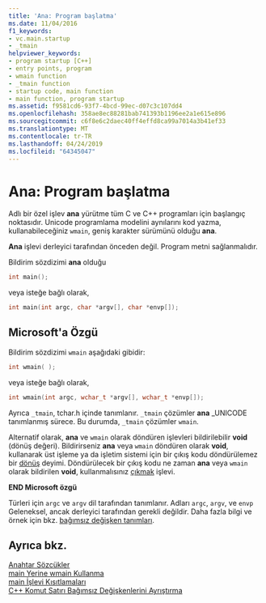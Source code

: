 ```yaml
---
title: 'Ana: Program başlatma'
ms.date: 11/04/2016
f1_keywords:
- vc.main.startup
- _tmain
helpviewer_keywords:
- program startup [C++]
- entry points, program
- wmain function
- _tmain function
- startup code, main function
- main function, program startup
ms.assetid: f9581cd6-93f7-4bcd-99ec-d07c3c107dd4
ms.openlocfilehash: 358ae8ec88281bab741393b1196ee2a1e615e896
ms.sourcegitcommit: c6f8e6c2daec40ff4effd8ca99a7014a3b41ef33
ms.translationtype: MT
ms.contentlocale: tr-TR
ms.lasthandoff: 04/24/2019
ms.locfileid: "64345047"
---
```

# <a name="main-program-startup"></a>Ana: Program başlatma

Adlı bir özel işlev **ana** yürütme tüm C ve C++ programları için başlangıç noktasıdır. Unicode programlama modelini aynılarını kod yazma, kullanabileceğiniz `wmain`, geniş karakter sürümünü olduğu **ana**.

**Ana** işlevi derleyici tarafından önceden değil. Program metni sağlanmalıdır.

Bildirim sözdizimi **ana** olduğu

```cpp
int main();
```

veya isteğe bağlı olarak,

```cpp
int main(int argc, char *argv[], char *envp[]);
```

## <a name="microsoft-specific"></a>Microsoft'a Özgü

Bildirim sözdizimi `wmain` aşağıdaki gibidir:

```cpp
int wmain( );
```

veya isteğe bağlı olarak,

```cpp
int wmain(int argc, wchar_t *argv[], wchar_t *envp[]);
```

Ayrıca `_tmain`, tchar.h içinde tanımlanır. `_tmain` çözümler **ana** _UNICODE tanımlanmış sürece. Bu durumda, `_tmain` çözümler `wmain`.

Alternatif olarak, **ana** ve `wmain` olarak döndüren işlevleri bildirilebilir **void** (dönüş değeri). Bildirirseniz **ana** veya `wmain` döndüren olarak **void**, kullanarak üst işleme ya da işletim sistemi için bir çıkış kodu döndürülemez bir [dönüş](../cpp/return-statement-in-program-termination-cpp.md) deyimi. Döndürülecek bir çıkış kodu ne zaman **ana** veya `wmain` olarak bildirilen **void**, kullanmalısınız [çıkmak](../cpp/exit-function.md) işlevi.

**END Microsoft özgü**

Türleri için `argc` ve `argv` dil tarafından tanımlanır. Adları `argc`, `argv`, ve `envp` Geleneksel, ancak derleyici tarafından gerekli değildir. Daha fazla bilgi ve örnek için bkz. [bağımsız değişken tanımları](../cpp/argument-definitions.md).

## <a name="see-also"></a>Ayrıca bkz.

[Anahtar Sözcükler](../cpp/keywords-cpp.md)<br/>
[main Yerine wmain Kullanma](../cpp/using-wmain-instead-of-main.md)<br/>
[main İşlevi Kısıtlamaları](../cpp/main-function-restrictions.md)<br/>
[C++ Komut Satırı Bağımsız Değişkenlerini Ayrıştırma](../cpp/parsing-cpp-command-line-arguments.md)
